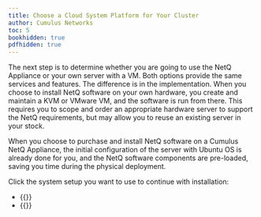 ```yaml
---
title: Choose a Cloud System Platform for Your Cluster
author: Cumulus Networks
toc: 5
bookhidden: true
pdfhidden: true
---
```

The next step is to determine whether you are going to use the NetQ Appliance or your own server with a VM. Both options provide the same services and features. The difference is in the implementation. When you choose to install NetQ software on your own hardware, you create and maintain a KVM or VMware VM, and the software is run from there. This requires you to scope and order an appropriate hardware server to support the NetQ requirements, but may allow you to reuse an existing server in your stock.

When you choose to purchase and install NetQ software on a Cumulus NetQ Appliance, the initial configuration of the server with Ubuntu OS is already done for you, and the NetQ software components are pre-loaded, saving you time during the physical deployment.

Click the system setup you want to use to continue with installation:

- {{<link title="Install the NetQ Cloud Appliance Cluster" text="Use NetQ Cloud Appliances">}}
- {{<link title="Choose a Virtual Machine for a Cloud Server Cluster" text="Use Your Own Servers with VMs">}}